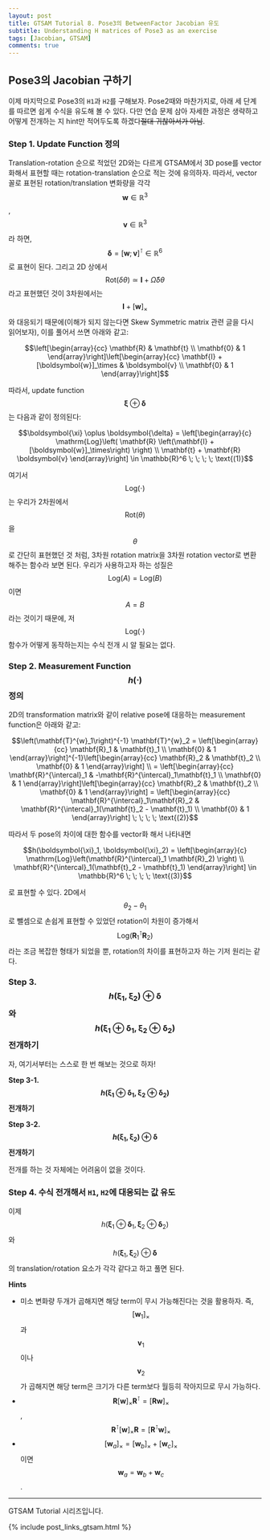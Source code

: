 ```yaml
---
layout: post
title: GTSAM Tutorial 8. Pose3의 BetweenFactor Jacobian 유도
subtitle: Understanding H matrices of Pose3 as an exercise
tags: [Jacobian, GTSAM]
comments: true
---
```


## Pose3의 Jacobian 구하기

이제 마지막으로 Pose3의 `H1`과 `H2`를 구해보자. Pose2때와 마찬가지로, 아래 세 단계를 따르면 쉽게 수식을 유도해 볼 수 있다. 다만 연습 문제 삼아 자세한 과정은 생략하고 어떻게 전개하는 지 hint만 적어두도록 하겠다~~절대 귀찮아서가 아님~~.

### Step 1. Update Function 정의

Translation-rotation 순으로 적었던 2D와는 다르게 GTSAM에서 3D pose를 vector화해서 표현할 때는 rotation-translation 순으로 적는 것에 유의하자. 따라서, vector꼴로 표현된 rotation/translation 변화량을 각각 $$\boldsymbol{w} \in \mathbb{R}^3$$, $$\boldsymbol{v} \in \mathbb{R}^3$$라 하면, $$\boldsymbol{\delta} = [\boldsymbol{w}; \boldsymbol{v}]^\intercal \in \mathbb{R}^6$$로 표현이 된다. 그리고 2D 상에서 $$\mathrm{Rot}(\delta\theta) \simeq \mathbf{I} + \hat{\Omega} \delta \theta$$라고 표현했던 것이 3차원에서는 $$\mathbf{I} + [\boldsymbol{w}]_\times$$와 대응되기 때문에(이해가 되지 않는다면 Skew Symmetric matrix 관련 글을 다시 읽어보자), 이를 풀어서 쓰면 아래와 같고:

$$\left[\begin{array}{cc}
\mathbf{R} & \mathbf{t} \\
\mathbf{0} & 1
\end{array}\right]\left[\begin{array}{cc}
\mathbf{I} + [\boldsymbol{w}]_\times & \boldsymbol{v} \\
\mathbf{0} & 1
\end{array}\right]$$

따라서, update function $$\boldsymbol{\xi} \oplus \boldsymbol{\delta}$$는 다음과 같이 정의된다:

$$\boldsymbol{\xi} \oplus \boldsymbol{\delta} =  
\left[\begin{array}{c}
\mathrm{Log}\left( \mathbf{R} \left(\mathbf{I} + [\boldsymbol{w}]_\times\right) \right) \\ 
\mathbf{t} + \mathbf{R} \boldsymbol{v} 
\end{array}\right] \in \mathbb{R}^6 \; \; \; \; \text{(1)}$$

여기서 $$\mathrm{Log}\left( \cdot \right)$$는 우리가 2차원에서 $$\mathrm{Rot}(\theta)$$을 $$\theta$$로 간단히 표현했던 것 처럼, 3차원 rotation matrix을 3차원 rotation vector로 변환해주는 함수라 보면 된다.
우리가 사용하고자 하는 성질은 $$\mathrm{Log}\left(A\right) = \mathrm{Log}\left(B\right)$$이면 $$A=B$$라는 것이기 때문에, 저 $$\mathrm{Log}\left( \cdot \right)$$ 함수가 어떻게 동작하는지는 수식 전개 시 알 필요는 없다.

### Step 2. Measurement Function $$h(\cdot)$$ 정의

2D의 transformation matrix와 같이 relative pose에 대응하는 measurement function은 아래와 같고:

$$\left(\mathbf{T}^{w}_1\right)^{-1} \mathbf{T}^{w}_2 =
\left[\begin{array}{cc}
\mathbf{R}_1 & \mathbf{t}_1 \\
\mathbf{0} & 1
\end{array}\right]^{-1}\left[\begin{array}{cc}
\mathbf{R}_2 & \mathbf{t}_2 \\
\mathbf{0} & 1
\end{array}\right] \\ = 
\left[\begin{array}{cc}
\mathbf{R}^{\intercal}_1 & -\mathbf{R}^{\intercal}_1\mathbf{t}_1 \\
\mathbf{0} & 1
\end{array}\right]\left[\begin{array}{cc}
\mathbf{R}_2 & \mathbf{t}_2 \\
\mathbf{0} & 1
\end{array}\right] = 
\left[\begin{array}{cc}
\mathbf{R}^{\intercal}_1\mathbf{R}_2 & \mathbf{R}^{\intercal}_1(\mathbf{t}_2 - \mathbf{t}_1) \\
\mathbf{0} & 1
\end{array}\right] \; \; \; \; \text{(2)}$$

따라서 두 pose의 차이에 대한 함수를 vector화 해서 나타내면 

$$h(\boldsymbol{\xi}_1, \boldsymbol{\xi}_2) = 
\left[\begin{array}{c}
\mathrm{Log}\left(\mathbf{R}^{\intercal}_1 \mathbf{R}_2) \right) \\
\mathbf{R}^{\intercal}_1(\mathbf{t}_2 - \mathbf{t}_1) 
\end{array}\right] \in \mathbb{R}^6 \; \; \; \; \text{(3)}$$

로 표현할 수 있다. 2D에서 $$\theta_2 - \theta_1$$로 뺄셈으로 손쉽게 표현할 수 있었던 rotation이 차원이 증가해서 $$\mathrm{Log}\left(\mathbf{R}^{\intercal}_1 \mathbf{R}_2)$$라는 조금 복잡한 형태가 되었을 뿐, rotation의 차이를 표현하고자 하는 기저 원리는 같다.

### Step 3. $$h(\boldsymbol{\xi}_1, \boldsymbol{\xi}_2) \oplus \boldsymbol{\delta}$$와 $$h(\boldsymbol{\xi}_1 \oplus \boldsymbol{\delta}_1, \boldsymbol{\xi}_2 \oplus \boldsymbol{\delta}_2)$$ 전개하기 

자, 여기서부터는 스스로 한 번 해보는 것으로 하자!

**Step 3-1. $$h(\boldsymbol{\xi}_1 \oplus \boldsymbol{\delta}_1, \boldsymbol{\xi}_2 \oplus \boldsymbol{\delta}_2)$$ 전개하기**

**Step 3-2. $$h(\boldsymbol{\xi}_1, \boldsymbol{\xi}_2) \oplus \boldsymbol{\delta}$$ 전개하기**

전개를 하는 것 자체에는 어려움이 없을 것이다.


### Step 4. 수식 전개해서 `H1`, `H2`에 대응되는 값 유도

이제 $$h(\boldsymbol{\xi}_1 \oplus \boldsymbol{\delta}_1, \boldsymbol{\xi}_2 \oplus \boldsymbol{\delta}_2)$$와 $$h(\boldsymbol{\xi}_1, \boldsymbol{\xi}_2) \oplus \boldsymbol{\delta}$$의 translation/rotation 요소가 각각 같다고 하고 풀면 된다. 

**Hints**

* 미소 변화량 두개가 곱해지면 해당 term이 무시 가능해진다는 것을 활용하자. 즉, $$[\boldsymbol{w}_1]_\times$$과 $$\boldsymbol{v}_1$$이나 $$\boldsymbol{v}_2$$가 곱해지면 해당 term은 크기가 다른 term보다 월등히 작아지므로 무시 가능하다.
* $$\mathbf{R}[\boldsymbol{w}]_\times \mathbf{R}^\intercal = [\mathbf{R} \boldsymbol{w}]_\times$$, $$\mathbf{R}^\intercal[\boldsymbol{w}]_\times \mathbf{R} = [\mathbf{R}^\intercal \boldsymbol{w}]_\times$$
* $$[\boldsymbol{w}_a]_\times = [\boldsymbol{w}_b]_\times + [\boldsymbol{w}_c]_\times$$이면 $$\boldsymbol{w}_a = \boldsymbol{w}_b + \boldsymbol{w}_c$$.


---

GTSAM Tutorial 시리즈입니다.

{% include post_links_gtsam.html %}